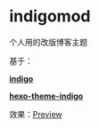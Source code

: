# indigomod
个人用的改版博客主题

基于：

**[indigo](https://github.com/ivitan/indigo)**

**[hexo-theme-indigo](https://github.com/yscoder/hexo-theme-indigo)**

效果：[Preview](https://blog.fivezha.cn/)